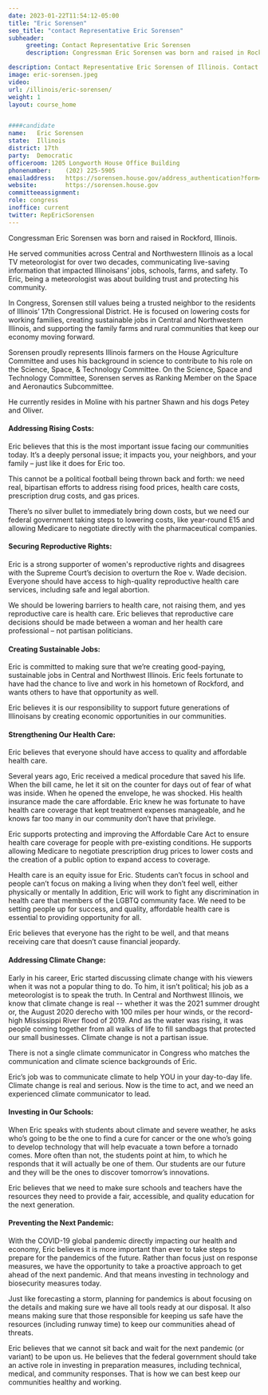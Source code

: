 ```yaml
---
date: 2023-01-22T11:54:12-05:00
title: "Eric Sorensen"
seo_title: "contact Representative Eric Sorensen"
subheader:
     greeting: Contact Representative Eric Sorensen 
     description: Congressman Eric Sorensen was born and raised in Rockford, Illinois.

description: Contact Representative Eric Sorensen of Illinois. Contact information for Eric Sorensen includes email address, phone number, and mailing address.
image: eric-sorensen.jpeg
video: 
url: /illinois/eric-sorensen/
weight: 1
layout: course_home


####candidate
name:	Eric Sorensen
state:	Illinois
district: 17th
party:	Democratic
officeroom:	1205 Longworth House Office Building
phonenumber:	(202) 225-5905
emailaddress:	https://sorensen.house.gov/address_authentication?form=/contact
website:		https://sorensen.house.gov
committeeassignment: 
role: congress
inoffice: current
twitter: RepEricSorensen
---
```

Congressman Eric Sorensen was born and raised in Rockford, Illinois.

He served communities across Central and Northwestern Illinois as a local TV meteorologist for over two decades, communicating live-saving information that impacted Illinoisans’ jobs, schools, farms, and safety. To Eric, being a meteorologist was about building trust and protecting his community.

In Congress, Sorensen still values being a trusted neighbor to the residents of Illinois’ 17th Congressional District. He is focused on lowering costs for working families, creating sustainable jobs in Central and Northwestern Illinois, and supporting the family farms and rural communities that keep our economy moving forward.

Sorensen proudly represents Illinois farmers on the House Agriculture Committee and uses his background in science to contribute to his role on the Science, Space, & Technology Committee. On the Science, Space and Technology Committee, Sorensen serves as Ranking Member on the Space and Aeronautics Subcommittee.

He currently resides in Moline with his partner Shawn and his dogs Petey and Oliver.

#### Addressing Rising Costs:

Eric believes that this is the most important issue facing our communities today. It’s a deeply personal issue; it impacts you, your neighbors, and your family – just like it does for Eric too.

This cannot be a political football being thrown back and forth: we need real, bipartisan efforts to address rising food prices, health care costs, prescription drug costs, and gas prices.

There’s no silver bullet to immediately bring down costs, but we need our federal government taking steps to lowering costs, like year-round E15 and allowing Medicare to negotiate directly with the pharmaceutical companies.

#### Securing Reproductive Rights:

Eric is a strong supporter of women's reproductive rights and disagrees with the Supreme Court’s decision to overturn the Roe v. Wade decision. Everyone should have access to high-quality reproductive health care services, including safe and legal abortion.

We should be lowering barriers to health care, not raising them, and yes reproductive care is health care. Eric believes that reproductive care decisions should be made between a woman and her health care professional – not partisan politicians.

#### Creating Sustainable Jobs:
Eric is committed to making sure that we’re creating good-paying, sustainable jobs in Central and Northwest Illinois. Eric feels fortunate to have had the chance to live and work in his hometown of Rockford, and wants others to have that opportunity as well. 

Eric believes it is our responsibility to support future generations of Illinoisans by creating economic opportunities in our communities. 

#### Strengthening Our Health Care:

Eric believes that everyone should have access to quality and affordable health care.

Several years ago, Eric received a medical procedure that saved his life. When the bill came, he let it sit on the counter for days out of fear of what was inside. When he opened the envelope, he was shocked. His health insurance made the care affordable. Eric knew he was fortunate to have health care coverage that kept treatment expenses manageable, and he knows far too many in our community don’t have that privilege. 

Eric supports protecting and improving the Affordable Care Act to ensure health care coverage for people with pre-existing conditions. He supports allowing Medicare to negotiate prescription drug prices to lower costs and the creation of a public option to expand access to coverage. 

Health care is an equity issue for Eric. Students can’t focus in school and people can’t focus on making a living when they don’t feel well, either physically or mentally In addition, Eric will work to fight any discrimination in health care that members of the LGBTQ community face. We need to be setting people up for success, and quality, affordable health care is essential to providing opportunity for all. 

Eric believes that everyone has the right to be well, and that means receiving care that doesn’t cause financial jeopardy.

#### Addressing Climate Change: 
Early in his career, Eric started discussing climate change with his viewers when it was not a popular thing to do. To him, it isn’t political; his job as a meteorologist is to speak the truth. In Central and Northwest Illinois, we know that climate change is real -- whether it was the 2021 summer drought or, the August 2020 derecho with 100 miles per hour winds, or the record-high Mississippi River flood of 2019. And as the water was rising, it was people coming together from all walks of life to fill sandbags that protected our small businesses. Climate change is not a partisan issue. 

There is not a single climate communicator in Congress who matches the communication and climate science backgrounds of Eric.

Eric’s job was to communicate climate to help YOU in your day-to-day life. Climate change is real and serious. Now is the time to act, and we need an experienced climate communicator to lead. 

#### Investing in Our Schools:
When Eric speaks with students about climate and severe weather, he asks who’s going to be the one to find a cure for cancer or the one who’s going to develop technology that will help evacuate a town before a tornado comes. More often than not, the students point at him, to which he responds that it will actually be one of them. Our students are our future and they will be the ones to discover tomorrow’s innovations.

Eric believes that we need to make sure schools and teachers have the resources they need to provide a fair, accessible, and quality education for the next generation. 

#### Preventing the Next Pandemic:
With the COVID-19 global pandemic directly impacting our health and economy, Eric believes it is more important than ever to take steps to prepare for the pandemics of the future. Rather than focus just on response measures, we have the opportunity to take a proactive approach to get ahead of the next pandemic. And that means investing in technology and biosecurity measures today. 

Just like forecasting a storm, planning for pandemics is about focusing on the details and making sure we have all tools ready at our disposal. It also means making sure that those responsible for keeping us safe have the resources (including runway time) to keep our communities ahead of threats. 

Eric believes that we cannot sit back and wait for the next pandemic (or variant) to be upon us. He believes that the federal government should take an active role in investing in preparation measures, including technical, medical, and community responses. That is how we can best keep our communities healthy and working.